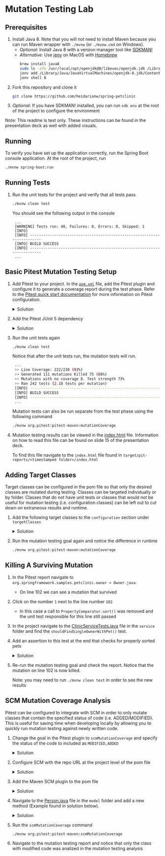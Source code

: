 # Mutation Testing Lab

## Prerequisites

1. Install Java 8. Note that you will not need to install Maven because you can run Maven wrapper with `./mvnw` (or `./mvnw.cmd` on Windows).
    * _Optional_: Install Java 8 with a version manager tool like [SDKMAN!](https://sdkman.io/install)
    * _Alternative_: Use [jenv](https://www.jenv.be/) on MacOS with [Homebrew](https://brew.sh/)
      ```bash
      brew install java8
      sudo ln -sfn /usr/local/opt/openjdk@8/libexec/openjdk.jdk /Library/Java/JavaVirtualMachines/openjdk-8.jdk
      jenv add /Library/Java/JavaVirtualMachines/openjdk-8.jdk/Contents/Home/
      jenv shell 8
      ```
2. Fork this repository and clone it
    ```bash
   git clone https://github.com/heidarianw/spring-petclinic
   ```
3. _Optional_: If you have SDKMAN! installed, you can run `sdk env` at the root of the project to configure the environment

Note: This readme is text only. These instructions can be found in the presentation deck as well with added visuals.

## Running

To verify you have set up the application correctly, run the Spring Boot console application.
At the root of the project, run
```bash
./mvnw spring-boot:run
```

## Running Tests

1. Run the unit tests for the project and verify that all tests pass
   ```bash
   ./mvnw clean test
   ```
   You should see the following output in the console
   ```text
    ...
    [WARNING] Tests run: 40, Failures: 0, Errors: 0, Skipped: 1
    [INFO] 
    [INFO] ------------------------------------------------------------------------
    [INFO] BUILD SUCCESS
    [INFO] ------------------------------------------------------------------------
    ...
   ```

## Basic Pitest Mutation Testing Setup
1. Add Pitest to your project. In the [`pom.xml`](./pom.xml) file, add the Pitest plugin and configure it to generate a coverage report during the test phase.
   Refer to the [Pitest quick start documentation](https://pitest.org/quickstart/maven/) for more information on Pitest configuration.
   <details>
      <summary>Solution</summary>   
      
      ```xml
      <plugin>
        <groupId>org.pitest</groupId>
        <artifactId>pitest-maven</artifactId>
        <version>1.6.7</version>
        <executions>
          <execution>
            <phase>test</phase>
            <goals>
              <goal>mutationCoverage</goal>
            </goals>
          </execution>
        </executions>
        <dependencies>
          <dependency>
            <groupId>org.pitest</groupId>
            <artifactId>pitest-junit5-plugin</artifactId>
            <version>0.14</version>
          </dependency>
        </dependencies>
        <configuration>
          <outputFormats>
            <format>HTML</format>
          </outputFormats>
        </configuration>
      </plugin>
      ```
   </details>
   
2. Add the Pitest JUnit 5 dependency
   <details>
      <summary>Solution</summary>

      ```xml
      <dependency>
        <groupId>org.pitest</groupId>
        <artifactId>pitest-junit5-plugin</artifactId>
        <version>0.14</version>
      </dependency>
      ```
   </details>
3. Run the unit tests again
   ```bash
   ./mvnw clean test
   ```
   Notice that after the unit tests run, the mutation tests will run.
   ```bash
    ...
    >> Line Coverage: 222/238 (93%)
    >> Generated 111 mutations Killed 75 (68%)
    >> Mutations with no coverage 8. Test strength 73%
    >> Ran 242 tests (2.18 tests per mutation)
    [INFO] ------------------------------------------------------------------------
    [INFO] BUILD SUCCESS
    [INFO] ------------------------------------------------------------------------
    ...
   ```
   Mutation tests can also be run separate from the test phase using the following command
   ```bash
   ./mvnw org.pitest:pitest-maven:mutationCoverage
   ```
4. Mutation testing results can be viewed in the [index.html](./target/pit-reports) file. Information on how to read this file can be found on slide 15 of the presentation deck.
   
   To find this file navigate to the `index.html` file found in `target/pit-reports/<timestamped folder>/index.html`

## Adding Target Classes
Target classes can be configured in the pom file so that only the desired classes are mutated during testing. Classes can be targeted individually or by folder. Classes that do not have unit tests or classes that would not be useful for mutation testing (i.e. configuration classes) can be left out to cut down on extraneous results and runtime.
1. Add the following target classes to the `configuration` section under `targetClasses`

    <details>
      <summary>Solution</summary>   

      ```xml
      <plugin>
        <groupId>org.pitest</groupId>
        <artifactId>pitest-maven</artifactId>
        <version>1.6.7</version>
        <executions>
          <execution>
            <phase>test</phase>
            <goals>
              <goal>mutationCoverage</goal>
            </goals>
          </execution>
        </executions>
        <dependencies>
          <dependency>
            <groupId>org.pitest</groupId>
            <artifactId>pitest-junit5-plugin</artifactId>
            <version>0.14</version>
          </dependency>
        </dependencies>
        <configuration>
          <targetClasses>
            <param>org.springframework.samples.petclinic.owner.Owner</param>
            <param>org.springframework.samples.petclinic.owner.OwnerController</param>
            <param>org.springframework.samples.petclinic.system.CrashController</param>
            <param>org.springframework.samples.petclinic.vet.VetController</param>
            <param>org.springframework.samples.petclinic.vet.Vet</param>
            <param>org.springframework.samples.petclinic.model*</param>
          </targetClasses>
          <outputFormats>
            <format>HTML</format>
          </outputFormats>
        </configuration>
      </plugin>
      ```
   </details>
    
2. Run the mutation testing goal again and notice the difference in runtime
    ```bash
    ./mvnw org.pitest:pitest-maven:mutationCoverage
    ```
   
## Killing A Surviving Mutation
1. In the Pitest report navigate to `org.springframework.samples.petclinic.owner > Owner.java`.
    * On line 102 we can see a mutation that survived
2. Click on the number `1` next to the line number `102`
    * In this case a call to `PropertyComparator.sort()` was removed and the unit test responsible for this line still passed
3. In the project navigate to the [ClinicServiceTests.java](./src/test/java/org/springframework/samples/petclinic/service/ClinicServiceTests.java) file in the `service` folder and find the `shouldFindSingleOwnerWithPet()` test.
4. Add an assertion to this test at the end that checks for properly sorted pets
    <details>
      <summary>Solution</summary>   

      ```
      @Test
	    void shouldFindSingleOwnerWithPet() {
            Owner owner = this.owners.findById(3);
            assertThat(owner.getLastName()).startsWith("Rodriquez");
            assertThat(owner.getPets()).hasSize(2);
            assertThat(owner.getPets().get(0).getType()).isNotNull();
            assertThat(owner.getPets().get(0).getType().getName()).isEqualTo("dog");
            assertThat(owner.getPets().get(0).getName()).isEqualTo("Jewel");
	    }
      ```
   </details>
5. Re-run the mutation testing goal and check the report. Notice that the mutation on line 102 is now killed.
   
    Note: you may need to run `./mvnw clean test` in order to see the new results

## SCM Mutation Coverage Analysis
Pitest can be configured to integrate with SCM in order to only mutate classes that contain the specified status of code (i.e. ADDED/MODIFIED). This is useful for saving time when developing locally by allowing you to quickly run mutation testing against newly written code.

1. Change the goal in the Pitest plugin to `scmMutationCoverage` and specify the status of the code to included as `MODIFIED,ADDED`

    <details>
      <summary>Solution</summary>   

      ```xml
      <plugin>
        <groupId>org.pitest</groupId>
        <artifactId>pitest-maven</artifactId>
        <version>1.6.7</version>
        <executions>
          <execution>
            <phase>test</phase>
            <goals>
              <goal>scmMutationCoverage</goal>
            </goals>
          </execution>
        </executions>
        <dependencies>
          <dependency>
            <groupId>org.pitest</groupId>
            <artifactId>pitest-junit5-plugin</artifactId>
            <version>0.14</version>
          </dependency>
        </dependencies>
        <configuration>
          <include>MODIFIED,ADDED</include>
          <targetClasses>
            <param>org.springframework.samples.petclinic.owner.Owner</param>
            <param>org.springframework.samples.petclinic.owner.OwnerController</param>
            <param>org.springframework.samples.petclinic.system.CrashController</param>
            <param>org.springframework.samples.petclinic.vet.VetController</param>
            <param>org.springframework.samples.petclinic.vet.Vet</param>
            <param>org.springframework.samples.petclinic.model*</param>
          </targetClasses>
          <outputFormats>
            <format>HTML</format>
          </outputFormats>
        </configuration>
      </plugin>
      ```
   </details>

2. Configure SCM with the repo URL at the project level of the pom file

    <details>
      <summary>Solution</summary>   

      ```xml
      <scm>
        <connection>scm:git:https://github.com/heidarianw/spring-petclinic.git</connection>
        <developerConnection>scm:git:https://github.com/heidarianw/spring-petclinic.git</developerConnection>
        <url>https://github.com/heidarianw/spring-petclinic.git</url>
      </scm>
      ```
   </details>

3. Add the Maven SCM plugin to the pom file
    <details>
      <summary>Solution</summary>   

      ```xml
      <plugin>
        <groupId>org.apache.maven.plugins</groupId>
        <artifactId>maven-scm-plugin</artifactId>
        <version>1.11.2</version>
        <configuration>
          <connectionType>connection</connectionType>
        </configuration>
      </plugin>
      ```
   </details>

4. Navigate to the [Person.java](./src/main/java/org/springframework/samples/petclinic/model/Person.java) file in the `model` folder and add a new method (Example found in solution below).
    <details>
      <summary>Solution</summary>

      ```
        @MappedSuperclass
        public class Person extends BaseEntity {
        
            @Column(name = "first_name")
            @NotEmpty
            private String firstName;
        
            @Column(name = "last_name")
            @NotEmpty
            private String lastName;
        
            public String getFirstName() {
                return this.firstName;
            }
        
            public void setFirstName(String firstName) {
                this.firstName = firstName;
            }
        
            public String getLastName() {
                return this.lastName;
            }
        
            public void setLastName(String lastName) {
                this.lastName = lastName;
            }
        
            public int getFirstNameLength() {
                return this.firstName.length();
            }
        
        }
      ```
   </details>

5. Run the `scmMutationCoverage` command
    ```bash
    ./mvnw org.pitest:pitest-maven:scmMutationCoverage
    ```
6. Navigate to the mutation testing report and notice that only the class with modified code was analized in the mutation testing analysis
